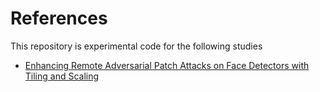# References

This repository is experimental code for the following studies

- [Enhancing Remote Adversarial Patch Attacks on Face Detectors with Tiling and Scaling](https://arxiv.org/abs/2412.07996)

